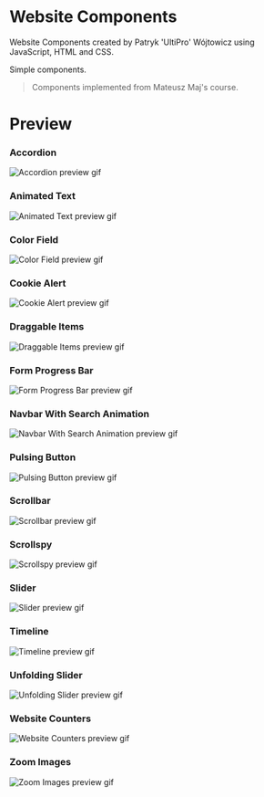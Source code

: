# Website Components

Website Components created by Patryk 'UltiPro' Wójtowicz using JavaScript, HTML and CSS.

Simple components.

> Components implemented from Mateusz Maj's course.

# Preview

### Accordion

![Accordion preview gif](screenshots/Accordion.gif)

### Animated Text

![Animated Text preview gif](screenshots/Animated-Text.gif)

### Color Field

![Color Field preview gif](screenshots/Color-Field.gif)

### Cookie Alert

![Cookie Alert preview gif](screenshots/Cookie-Alert.gif)

### Draggable Items

![Draggable Items preview gif](screenshots/Draggable-Items.gif)

### Form Progress Bar

![Form Progress Bar preview gif](screenshots/Form-Progress-Bar.gif)

### Navbar With Search Animation

![Navbar With Search Animation preview gif](screenshots/Navbar-With-Search-Animation.gif)

### Pulsing Button

![Pulsing Button preview gif](screenshots/Pulsing-Button.gif)

### Scrollbar

![Scrollbar preview gif](screenshots/Scrollbar.gif)

### Scrollspy

![Scrollspy preview gif](screenshots/Scrollspy.gif)

### Slider

![Slider preview gif](screenshots/Slider.gif)

### Timeline

![Timeline preview gif](screenshots/Timeline.png)

### Unfolding Slider

![Unfolding Slider preview gif](screenshots/Unfolding-Slider.gif)

### Website Counters

![Website Counters preview gif](screenshots/Website-Counters.gif)

### Zoom Images

![Zoom Images preview gif](screenshots/Zoom-Images.gif)
